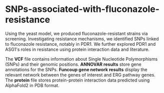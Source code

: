 # SNPs-associated-with-fluconazole-resistance
 Using the yeast model, we produced fluconazole-resistant strains via screening. Investigating resistance mechanisms, we identified SNPs linked to fluconazole resistance, notably in PDR1. We further explored PDR1 and ASG1's roles in resistance using protein interaction data and literature.


The **VCF** file contains information about Single Nucleotide Polymorphisms (SNPs) and their genomic positions. 
**ANNOVAR results** store gene annotations for the SNPs. 
**Funcoup gene network results** display the relevant network between the genes of interest and ERG pathway genes. 
The **protein** file stores protein-protein interaction data predicted using AlphaFold2 in PDB format.
